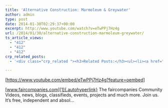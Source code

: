 ```yaml
---
title: 'Alternative Construction: Marmoleum & Greywater'
author: admin
type: post
date: 2014-01-30T02:29:37+00:00
excerpt: http://www.youtube.com/watch?v=eTwPPj7Hz4g
url: /2014/01/30/alternative-construction-marmoleum-greywater/
ts_article_views:
  - "412"
  - "412"
  - "412"
crp_related_posts:
  - '<div class="crp_related "><h3>Related Posts:</h3><ul><li><a href="https://scdhub.org/2018/01/06/household-and-neighborhood-sanitation-infrastructures-excreta-wastewater-disposal-in-developing-countries/"    ><img src="https://scdhub.org/wp-content/plugins/contextual-related-posts/default.png" alt="Household and neighborhood Sanitation Infrastructures: Excreta, wastewater disposal in developing countries" title="Household and neighborhood Sanitation Infrastructures: Excreta, wastewater disposal in developing countries" width="150" height="150" class="crp_thumb crp_default" /><span class="crp_title">Household and neighborhood Sanitation&hellip;</span></a></li><li><a href="https://scdhub.org/2017/12/25/wastewater-treatment-and-biosolids-management/"    ><img src="https://scdhub.org/wp-content/uploads/2017/12/wastewater-treatment-and-biosoli-150x150.jpg" alt="Wastewater treatment and Biosolids management" title="Wastewater treatment and Biosolids management" width="150" height="150" class="crp_thumb crp_featured" /><span class="crp_title">Wastewater treatment and Biosolids management</span></a></li><li><a href="https://scdhub.org/founding-board/"    ><img src="https://scdhub.org/wp-content/uploads/2017/04/Screen-Shot-2017-08-14-at-11.39.28-AM-150x150.png" alt="Founding Board" title="Founding Board" width="150" height="150" class="crp_thumb crp_correctfirst" /><span class="crp_title">Founding Board</span></a></li><li><a href="https://scdhub.org/2017/06/28/solutions-journalism-sarika-bansal-at-tedxcolumbiasipa/"    ><img src="https://scdhub.org/wp-content/uploads/2017/06/Screen-Shot-2017-06-28-at-8.38.10-AM-150x150.png" alt="Solutions Journalism: Sarika Bansal" title="Solutions Journalism: Sarika Bansal" width="150" height="150" class="crp_thumb crp_featured" /><span class="crp_title">Solutions Journalism: Sarika Bansal</span></a></li><li><a href="https://scdhub.org/2017/04/04/video-home/"    ><img src="https://scdhub.org/wp-content/plugins/contextual-related-posts/default.png" alt="Videos" title="Videos" width="150" height="150" class="crp_thumb crp_default" /><span class="crp_title">Videos</span></a></li><li><a href="https://scdhub.org/2017/12/29/walking-in-sabinas-shoes-world-vision/"    ><img src="https://scdhub.org/wp-content/uploads/2017/12/walking-in-sabinas-shoes-world-v-150x150.jpg" alt="Walking in Sabinas Shoes &#8211; World Vision" title="Walking in Sabinas Shoes &#8211; World Vision" width="150" height="150" class="crp_thumb crp_featured" /><span class="crp_title">Walking in Sabinas Shoes &#8211; World Vision</span></a></li></ul><div class="crp_clear"></div></div>'

---
```

[https://www.youtube.com/embed/eTwPPj7Hz4g?feature=oembed] 

[www.faircompanies.com][1]{.autohyperlink} The faircompanies Community Videos, news, blogs, classifieds, events, projects and much more. Join us. It&#8217;s free, independent and absol&#8230;

 [1]: http://www.faircompanies.com